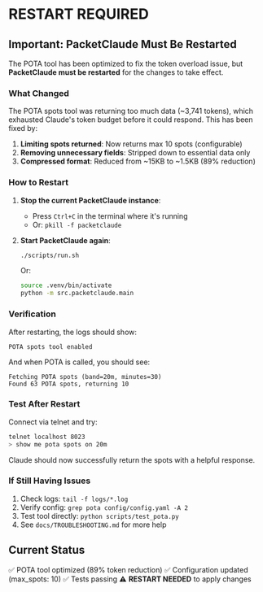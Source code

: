 # RESTART REQUIRED

## Important: PacketClaude Must Be Restarted

The POTA tool has been optimized to fix the token overload issue, but **PacketClaude must be restarted** for the changes to take effect.

### What Changed

The POTA spots tool was returning too much data (~3,741 tokens), which exhausted Claude's token budget before it could respond. This has been fixed by:

1. **Limiting spots returned**: Now returns max 10 spots (configurable)
2. **Removing unnecessary fields**: Stripped down to essential data only
3. **Compressed format**: Reduced from ~15KB to ~1.5KB (89% reduction)

### How to Restart

1. **Stop the current PacketClaude instance**:
   - Press `Ctrl+C` in the terminal where it's running
   - Or: `pkill -f packetclaude`

2. **Start PacketClaude again**:
   ```bash
   ./scripts/run.sh
   ```

   Or:
   ```bash
   source .venv/bin/activate
   python -m src.packetclaude.main
   ```

### Verification

After restarting, the logs should show:
```
POTA spots tool enabled
```

And when POTA is called, you should see:
```
Fetching POTA spots (band=20m, minutes=30)
Found 63 POTA spots, returning 10
```

### Test After Restart

Connect via telnet and try:
```bash
telnet localhost 8023
> show me pota spots on 20m
```

Claude should now successfully return the spots with a helpful response.

### If Still Having Issues

1. Check logs: `tail -f logs/*.log`
2. Verify config: `grep pota config/config.yaml -A 2`
3. Test tool directly: `python scripts/test_pota.py`
4. See `docs/TROUBLESHOOTING.md` for more help

## Current Status

✅ POTA tool optimized (89% token reduction)
✅ Configuration updated (max_spots: 10)
✅ Tests passing
⚠️  **RESTART NEEDED** to apply changes
